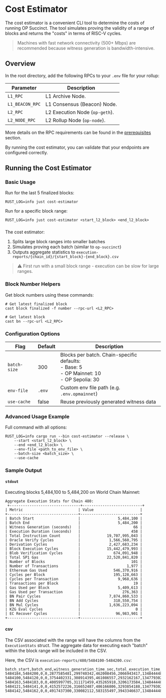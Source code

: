 # Cost Estimator

The cost estimator is a convenient CLI tool to determine the costs of running OP Succinct. The tool simulates proving the validity of a range of blocks and returns the "costs" in terms of RISC-V cycles.

> Machines with fast network connectivity (500+ Mbps) are recommended because witness generation is bandwidth-intensive.

## Overview

In the root directory, add the following RPCs to your `.env` file for your rollup:

| Parameter | Description |
|-----------|-------------|
| `L1_RPC` | L1 Archive Node. |
| `L1_BEACON_RPC` | L1 Consensus (Beacon) Node. |
| `L2_RPC` | L2 Execution Node (`op-geth`). |
| `L2_NODE_RPC` | L2 Rollup Node (`op-node`). |

More details on the RPC requirements can be found in the [prerequisites](../getting-started/prerequisites.md) section.

By running the cost estimator, you can validate that your endpoints are configured correctly.

## Running the Cost Estimator

### Basic Usage

Run for the last 5 finalized blocks:
```shell
RUST_LOG=info just cost-estimator
```

Run for a specific block range:
```shell
RUST_LOG=info just cost-estimator <start_l2_block> <end_l2_block>
```

### 

The cost estimator:
1. Splits large block ranges into smaller batches
2. Simulates proving each batch (similar to `op-succinct`)
3. Outputs aggregate statistics to `execution-reports/{chain_id}/{start_block}-{end_block}.csv`

> ⚠️ First run with a small block range - execution can be slow for large ranges.

### Block Number Helpers

Get block numbers using these commands:
```shell
# Get latest finalized block
cast block finalized -f number --rpc-url <L2_RPC>

# Get latest block
cast bn --rpc-url <L2_RPC>
```

### Configuration Options

| Flag | Default | Description |
|-----------|-------------|-------------|
| `batch-size` | 300 | Blocks per batch. Chain-specific defaults:<br>- Base: 5<br>- OP Mainnet: 10<br>- OP Sepolia: 30 |
| `env-file` | `.env` | Custom env file path (e.g. `.env.opmainnet`) |
| `use-cache` | false | Reuse previously generated witness data |

### Advanced Usage Example

Full command with all options:
```shell
RUST_LOG=info cargo run --bin cost-estimator --release \
    --start <start_l2_block> \
    --end <end_l2_block> \
    --env-file <path_to_env_file> \
    --batch-size <batch_size> \
    --use-cache
```

### Sample Output

#### `stdout`

Executing blocks 5,484,100 to 5,484,200 on World Chain Mainnet:

```shell
Aggregate Execution Stats for Chain 480: 
 +--------------------------------+---------------------------+
| Metric                         | Value                     |
+--------------------------------+---------------------------+
| Batch Start                    |                 5,484,100 |
| Batch End                      |                 5,484,200 |
| Witness Generation (seconds)   |                        66 |
| Execution Duration (seconds)   |                       458 |
| Total Instruction Count        |            19,707,995,043 |
| Oracle Verify Cycles           |             1,566,560,795 |
| Derivation Cycles              |             2,427,683,234 |
| Block Execution Cycles         |            15,442,479,993 |
| Blob Verification Cycles       |               674,091,948 |
| Total SP1 Gas                  |            22,520,841,820 |
| Number of Blocks               |                       101 |
| Number of Transactions         |                     1,977 |
| Ethereum Gas Used              |               546,370,916 |
| Cycles per Block               |               195,128,663 |
| Cycles per Transaction         |                 9,968,636 |
| Transactions per Block         |                        19 |
| Gas Used per Block             |                 5,409,613 |
| Gas Used per Transaction       |                   276,363 |
| BN Pair Cycles                 |             7,874,860,533 |
| BN Add Cycles                  |               310,550,754 |
| BN Mul Cycles                  |             1,636,223,094 |
| KZG Eval Cycles                |                         0 |
| EC Recover Cycles              |                96,983,901 |
+--------------------------------+---------------------------+
```

#### csv

The CSV associated with the range will have the columns from the `ExecutionStats` struct. The aggregate data for executing each "batch" within the block range will be included in the CSV.

Here, the CSV is `execution-reports/480/5484100-5484200.csv`:

```csv
batch_start,batch_end,witness_generation_time_sec,total_execution_time_sec,total_instruction_count,oracle_verify_instruction_count,derivation_instruction_count,block_execution_instruction_count,blob_verification_instruction_count,total_sp1_gas,nb_blocks,nb_transactions,eth_gas_used,l1_fees,total_tx_fees,cycles_per_block,cycles_per_transaction,transactions_per_block,gas_used_per_block,gas_used_per_transaction,bn_pair_cycles,bn_add_cycles,bn_mul_cycles,kzg_eval_cycles,ec_recover_cycles
5484184,5484200,0,0,2877585481,299740342,462008456,2066943417,134844448,3304337522,17,316,81926057,540908658541982,596950839845253,169269734,9106283,18,4819179,259259,1017572318,40106182,211873811,0,11948870
5484100,5484120,0,0,3754402331,308914395,461086557,2932162167,134779302,4287957207,21,350,106933244,710095197624994,783053876268826,178781063,10726863,16,5092059,305523,1561122615,61455811,324588766,0,14705709
5484163,5484183,0,0,4005997705,311171459,435265918,3206173584,134844448,4570091686,21,365,110883055,690170871678571,779801718014140,190761795,10975336,17,5280145,303789,1676711949,66155955,346844998,0,17337504
5484121,5484141,0,0,4152572226,316652487,486166806,3293854188,134779302,4746305028,21,440,117222955,767310117504021,846733606470274,197741534,9437664,20,5582045,266415,1584230563,62520537,329178548,0,25124445
5484142,5484162,0,0,4917437300,330082112,583155497,3943346637,134844448,5612150377,21,506,129405605,935016666707488,1031433531465147,234163680,9718255,24,6162171,255742,2035223088,80312269,423736971,0,27867373
```
